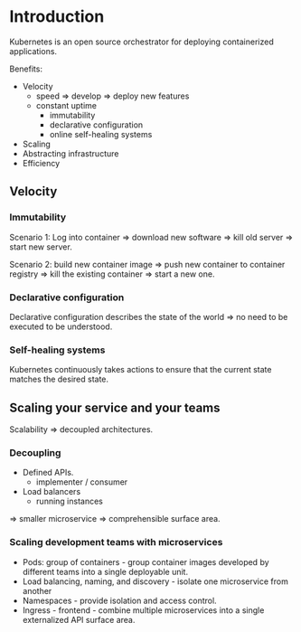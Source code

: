 # Introduction

Kubernetes is an open source orchestrator for deploying containerized applications.

Benefits:

* Velocity
  - speed => develop => deploy new features
  - constant uptime
    - immutability
    - declarative configuration
    - online self-healing systems
* Scaling
* Abstracting infrastructure
* Efficiency

## Velocity

### Immutability

Scenario 1: Log into container => download new software => kill old server => start new server.

Scenario 2: build new container image => push new container to container registry => kill the existing container => start a new one.

### Declarative configuration

Declarative configuration describes the state of the world => no need to be executed to be understood.

### Self-healing systems

Kubernetes continuously takes actions to ensure that the current state matches the desired state.

## Scaling your service and your teams

Scalability => decoupled architectures.

### Decoupling

* Defined APIs.
  - implementer / consumer
* Load balancers
  - running instances

=> smaller microservice => comprehensible surface area.

### Scaling development teams with microservices

* Pods: group of containers - group container images developed by different teams into a single deployable unit.
* Load balancing, naming, and discovery - isolate one microservice from another
* Namespaces - provide isolation and access control.
* Ingress - frontend - combine multiple microservices into a single externalized API surface area.
